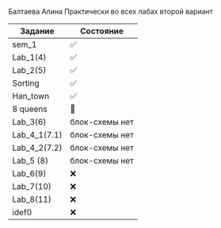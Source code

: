 Балтаева Алина 
Практически во всех лабах второй вариант 

| Задание | Состояние |
| ------------- | ------------- |
|sem_1| :white_check_mark:|
| Lab_1(4) | :white_check_mark:|
| Lab_2(5) | :white_check_mark: |
| Sorting |:white_check_mark: |
| Han_town |:white_check_mark: |
|  8 queens|:black_square_button:  |
| Lab_3(6) |блок-схемы нет  |
| Lab_4_1(7.1) |блок-схемы нет  |
| Lab_4_2(7.2) |блок-схемы нет  |
| Lab_5 (8) |блок-схемы нет  |
| Lab_6(9) |:x:  |
| Lab_7(10) |:x:  |
| Lab_8(11) |:x:  |
| idef0|:x:  |
